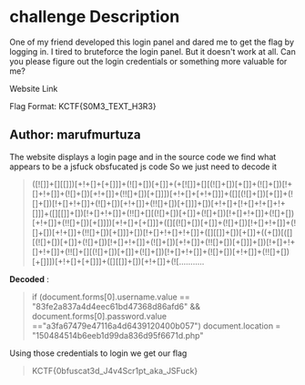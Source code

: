 # challenge Description

One of my friend developed this login panel and dared me to get the flag by logging in. I tired to bruteforce the login panel. But it doesn't work at all. Can you please figure out the login credentials or something more valuable for me?

Website Link

Flag Format: KCTF{S0M3_TEXT_H3R3}

**Author: marufmurtuza**
-----------------------------------------------------------

The website displays a login page and in the source code we find what appears to be a jsfuck obsfucated js code
So we just need to decode it 

> ([![]]+[][[]])[+!+[]+[+[]]]+(![]+[])[+[]]+(+[![]]+[][(![]+[])[+[]]+(![]+[])[!+[]+!+[]]+(![]+[])[+!+[]]+(!![]+[])[+[]]])[+!+[]+[+!+[]]]+([][(![]+[])[+[]]+(![]+[])[!+[]+!+[]]+(![]+[])[+!+[]]+(!![]+[])[+[]]]+[])[+!+[]+[!+[]+!+[]+!+[]]]+([][[]]+[])[!+[]+!+[]]+(!![]+[][(![]+[])[+[]]+(![]+[])[!+[]+!+[]]+(![]+[])[+!+[]]+(!![]+[])[+[]]])[+!+[]+[+[]]]+([][(![]+[])[+[]]+(![]+[])[!+[]+!+[]]+(![]+[])[+!+[]]+(!![]+[])[+[]]]+[])[!+[]+!+[]+!+[]]+([][[]]+[])[+[]]+((+[])[([][(![]+[])[+[]]+(![]+[])[!+[]+!+[]]+(![]+[])[+!+[]]+(!![]+[])[+[]]]+[])[!+[]+!+[]+!+[]]+(!![]+[][(![]+[])[+[]]+(![]+[])[!+[]+!+[]]+(![]+[])[+!+[]]+(!![]+[])[+[]]])[+!+[]+[+[]]]+([][[]]+[])[+!+[]]+(![...........

**Decoded** : 

>  if (document.forms[0].username.value == "83fe2a837a4d4eec61bd47368d86afd6" && document.forms[0].password.value =="a3fa67479e47116a4d6439120400b057") document.location = "150484514b6eeb1d99da836d95f6671d.php"

Using those credentials to login we get our flag 

> KCTF{0bfuscat3d_J4v4Scr1pt_aka_JSFuck}
